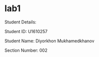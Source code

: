 # lab1

Student Details:

Student ID: U1610257

Student Name: Diyorkhon Mukhamedkhanov

Section Number: 002
